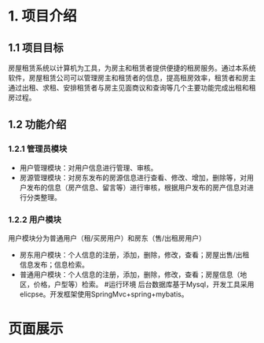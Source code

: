 # 1. 项目介绍
## 1.1 项目目标
房屋租赁系统以计算机为工具，为房主和租赁者提供便捷的租房服务。通过本系统软件，房屋租赁公司可以管理房主和租赁者的信息，提高租房效率，租赁者和房主通过出租、求租、安排租赁者与房主见面商议和查询等几个主要功能完成出租和租房过程。
## 1.2 功能介绍
### 1.2.1 管理员模块
- 用户管理模块：对用户信息进行管理、审核。
- 房源管理模块：对房东发布的房源信息进行查看、修改、增加，删除等，对用户发布的信息（房产信息、留言等）进行审核，根据用户发布的房产信息对进行分类整理。
### 1.2.2 用户模块
用户模块分为普通用户（租/买房用户）和房东（售/出租房用户）
- 房东用户模块：个人信息的注册，添加，删除，修改，查看；房屋出售/出租信息发布；信息检索。
- 普通用户模块：个人信息的注册，添加，删除，修改，查看；房屋信息（地区，价格，户型等）检索。
#运行环境
后台数据库基于Mysql，开发工具采用elicpse。开发框架使用SpringMvc+spring+mybatis。
# 页面展示
